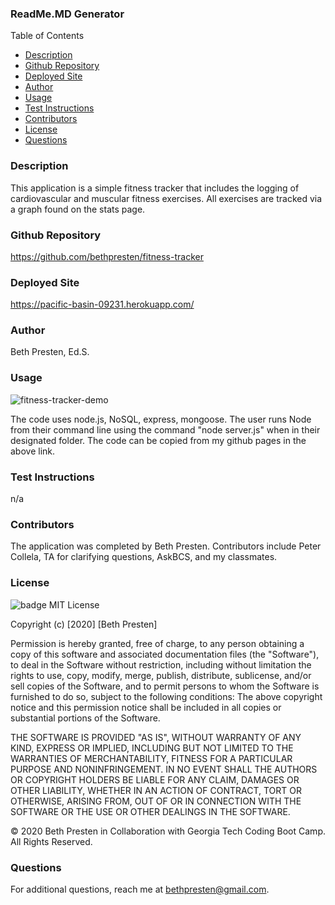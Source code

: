 ### ReadMe.MD Generator

Table of Contents

- [Description](#description)
- [Github Repository](#githubRepo)
- [Deployed Site](#homepage)
- [Author](#author)
- [Usage](#usage)
- [Test Instructions](#testInstructions)
- [Contributors](#contributors)
- [License](#licenses)
- [Questions](#questions)

### Description

This application is a simple fitness tracker that includes the logging of cardiovascular and muscular fitness exercises. All exercises are tracked via a graph found on the stats page.

### Github Repository

https://github.com/bethpresten/fitness-tracker

### Deployed Site

https://pacific-basin-09231.herokuapp.com/

### Author

Beth Presten, Ed.S.

### Usage

![fitness-tracker-demo](assets/Fitness-Tracker.gif)

The code uses node.js, NoSQL, express, mongoose. The user runs Node from their command line using the command "node server.js" when in their designated folder. The code can be copied from my github pages in the above link.

### Test Instructions

n/a

### Contributors

The application was completed by Beth Presten. Contributors include Peter Collela, TA for clarifying questions, AskBCS, and my classmates.

### License

![badge](https://img.shields.io/badge/MIT-License-<color>)
MIT License

Copyright (c) [2020] [Beth Presten]

Permission is hereby granted, free of charge, to any person obtaining a copy of this software and associated documentation files (the "Software"), to deal in the Software without restriction, including without limitation the rights to use, copy, modify, merge, publish, distribute, sublicense, and/or sell copies of the Software, and to permit persons to whom the Software is furnished to do so, subject to the following conditions: The above copyright notice and this permission notice shall be included in all copies or substantial portions of the Software.

THE SOFTWARE IS PROVIDED "AS IS", WITHOUT WARRANTY OF ANY KIND, EXPRESS OR IMPLIED, INCLUDING BUT NOT LIMITED TO THE WARRANTIES OF MERCHANTABILITY, FITNESS FOR A PARTICULAR PURPOSE AND NONINFRINGEMENT. IN NO EVENT SHALL THE AUTHORS OR COPYRIGHT HOLDERS BE LIABLE FOR ANY CLAIM, DAMAGES OR OTHER LIABILITY, WHETHER IN AN ACTION OF CONTRACT, TORT OR OTHERWISE, ARISING FROM, OUT OF OR IN CONNECTION WITH THE SOFTWARE OR THE USE OR OTHER DEALINGS IN THE SOFTWARE.

© 2020 Beth Presten in Collaboration with Georgia Tech Coding Boot Camp. All Rights Reserved.

### Questions

For additional questions, reach me at bethpresten@gmail.com.
